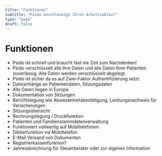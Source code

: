```yaml
---
title: "Funktionen"
subtitle: "Psido beschleunigt Ihren Arbeitsablauf"
type: "page"
draft: false
---
```


# Funktionen

* Psido ist schnell und braucht fast nie Zeit zum Nachdenken!
* Psido verschlüsselt alle Ihre Daten und alle Daten Ihrer Patienten zuverlässig. Alle Daten werden verschlüsselt abgelegt.
* Psido ist sicher da es auf Zwei-Faktor Authentifizierung setzt.
* Dateianhänge an Patientendaten, Sitzungsdaten
* Alle Daten liegen in Europa
* Dokumentation von Sitzungen
* Berichtslegung wie Abwesenheitsbestätigung, Leistungsnachweis für Versicherungen
* Sitzungsübersicht
* Rechnungslegung / Druckfunktion
* Patienten und Familienstammdatenverwaltung
* Funktioniert vollwertig auf Mobiltelefonen
* Diktierfunktion via Mobiltelefon
* E-Mail Versand von Dokumenten
* Registrierkassenfunktion?
* Jahresabrechnung für Steuerberater oder zur eigenen Information
